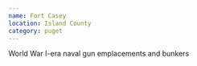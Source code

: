 ```yaml
---
name: Fort Casey
location: Island County
category: puget
---
```


World War I-era naval gun emplacements and bunkers
